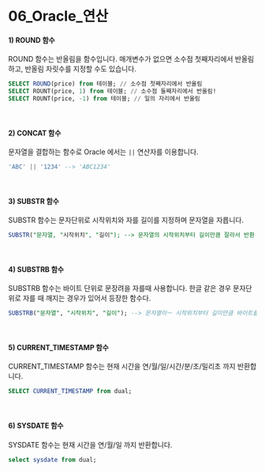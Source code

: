 # 06_Oracle_연산

#### 1) ROUND 함수

ROUND 함수는 반올림을 함수입니다. 매개변수가 없으면 소수점 첫째자리에서 반올림하고, 반올림 자릿수를 지정할 수도 있습니다.

```sql
SELECT ROUND(price) from 테이블; // 소수점 첫째자리에서 반올림
SELECT ROUNT(price, 1) from 테이블; // 소수점 둘째자리에서 반올림!
SELECT ROUNT(price, -1) from 테이블; // 일의 자리에서 반올림
```

<br>

#### 2) CONCAT 함수

문자열을 결합하는 함수로 Oracle 에서는 `||` 연산자를 이용합니다.

```sql
'ABC' || '1234' --> 'ABC1234'
```

<br>

#### 3) SUBSTR 함수

SUBSTR 함수는 문자단위로 시작위치와 자를 길이를 지정하며 문자열을 자릅니다.

```sql
SUBSTR("문자열, "시작위치", "길이"); --> 문자열의 시작위치부터 길이만큼 잘라서 반환
```

<br>

#### 4) SUBSTRB 함수

SUBSTRB 함수는 바이트 단위로 문장려을 자를때 사용합니다. 한글 같은 경우 문자단위로 자를 때 깨지는 경우가 있어서 등장한 함수다.

```sql
SUBSTRB("문자열", "시작위치", "길이"); --> 문자열이ㅡ 시작위치부터 길이만큼 바이트를 잘라서 반환
```

<br>

#### 5) CURRENT_TIMESTAMP 함수

CURRENT_TIMESTAMP 함수는 현재 시간을 연/월/일/시간/분/초/밀리초 까지 반환합니다.

```sql
SELECT CURRENT_TIMESTAMP from dual;
```

<br>

#### 6) SYSDATE 함수

SYSDATE 함수는 현재 시간을 연/월/일 까지 반환합니다.

```sql
select sysdate from dual;
```

